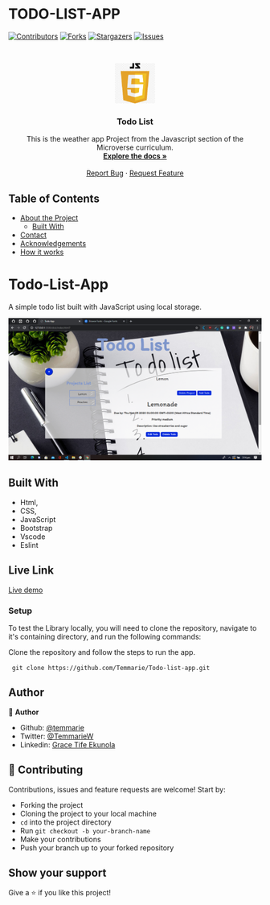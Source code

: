# TODO-LIST-APP

<!--
*** Thanks for checking out this README Template. If you have a suggestion that would
*** make this better, please fork the repo and create a pull request or simply open
*** an issue with the tag "enhancement".
*** Thanks again! Now go create something AMAZING! :D
-->

<!-- PROJECT SHIELDS -->
<!--
*** I'm using markdown "reference style" links for readability.
*** Reference links are enclosed in brackets [ ] instead of parentheses ( ).
*** See the bottom of this document for the declaration of the reference variables
*** for contributors-url, forks-url, etc. This is an optional, concise syntax you may use.
*** https://www.markdownguide.org/basic-syntax/#reference-style-links
-->
[![Contributors][contributors-shield]][contributors-url]
[![Forks][forks-shield]][forks-url]
[![Stargazers][stars-shield]][stars-url]
[![Issues][issues-shield]][issues-url]

<!-- PROJECT LOGO -->
<br />
<p align="center">
  <a href="https://github.com/temmarie/todo-list-app/feature">
    <img src="https://github.com/Temmarie/Todo-list-app/blob/feature/src/images/JS.jpg" alt="Logo" width="80" height="80">
  </a>

  <h3 align="center">Todo List</h3>

  <p align="center">
    This is the weather app Project from the Javascript section of the Microverse curriculum.
    <br />
    <a href="https://github.com/temmarie/todo-list-app"><strong>Explore the docs »</strong></a>
    <br />
    <br />
    <a href="https://github.com/temmarie/todo-list-app/issues">Report Bug</a>
    ·
    <a href="https://github.com/temmarie/todo-list-app/issues">Request Feature</a>
  </p>
</p>

<!-- TABLE OF CONTENTS -->
## Table of Contents

* [About the Project](#about-the-project)
  * [Built With](#built-with)
* [Contact](#Authors)
* [Acknowledgements](#acknowledgements)
* [How it works](#How-it-works)

# Todo-List-App
A simple todo list built with JavaScript using local storage.

![image](https://github.com/Temmarie/Todo-List-App/blob/feature/src/images/todoscreen.png)


## Built With

- Html,
- CSS,
- JavaScript
- Bootstrap
- Vscode
- Eslint

## Live Link
[Live demo]()

### Setup

To test the Library locally, you will need to clone the repository, navigate to it's containing directory, and run the following commands:



Clone the repository and follow the steps to run the app.
```
 git clone https://github.com/Temmarie/Todo-list-app.git

```

## Author
👤 **Author**

- Github: [@temmarie](https://github.com/temmarie)
- Twitter: [@TemmarieW](https://twitter.com/TemmarieW)
- Linkedin: [Grace Tife Ekunola](https://www.linkedin.com/in/ekunola-grace/)

## 🤝 Contributing

Contributions, issues and feature requests are welcome! Start by:
* Forking the project
* Cloning the project to your local machine
* `cd` into the project directory
* Run `git checkout -b your-branch-name`
* Make your contributions
* Push your branch up to your forked repository



## Show your support

Give a ⭐️ if you like this project!

<!-- MARKDOWN LINKS & IMAGES -->
<!-- https://www.markdownguide.org/basic-syntax/#reference-style-links -->
[contributors-shield]: https://img.shields.io/github/contributors/temmarie/todo-list-app.svg?style=flat-square
[contributors-url]: https://github.com/temmarie/todo-list-app/graphs/contributors
[forks-shield]: https://img.shields.io/github/forks/temmarie/todo-list-app.svg?style=flat-square
[forks-url]: https://github.com/temmarie/todo-list-app/network/members
[stars-shield]: https://img.shields.io/github/stars/temmarie/todo-list-app.svg?style=flat-square
[stars-url]: https://github.com/temmarie/todo-list-app/stargazers
[issues-shield]: https://img.shields.io/github/issues/temmarie/todo-list-app.svg?style=flat-square
[issues-url]: https://github.com/temmarie/todo-list-app/issues


